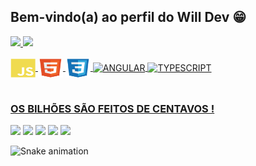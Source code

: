 ## Bem-vindo(a) ao perfil do Will Dev 😁

 <div>
   <a href="https://github.com/willdev-crypto">
   <img height="180em" src="https://github-readme-stats.vercel.app/api?username=willdev-crypto&show_icons=true&theme=tokyonight&include_all_commits=true&count_private=true"/>
   <img height="180em" src="https://github-readme-stats.vercel.app/api/top-langs/?username=willdev-crypto&layout=compact&langs_count=6&theme=tokyonight"/>

</div>
<div style="display: inline_block"><br>
  <img align="center" alt="Js" height="30" width="40" src="https://raw.githubusercontent.com/devicons/devicon/master/icons/javascript/javascript-plain.svg">
  <img align="center" alt="HTML" height="30" width="40" src="https://raw.githubusercontent.com/devicons/devicon/master/icons/html5/html5-original.svg">
  <img align="center" alt="CSS" height="30" width="40" src="https://raw.githubusercontent.com/devicons/devicon/master/icons/css3/css3-original.svg">
 <img align="center" alt="ANGULAR" height="30" width="40" src="https://lh3.googleusercontent.com/kfc3ZNsJ-4bOwfwAIqXDsBL64bZVQeEfqoXTl59NMI8legyNElAym2SMXJ2ImT4B1HYtSCEO5sfqq8OLVF9htbPCpSwvFVSKbeN1BTx-yJQjHt2k5zk4qCmndSelwtNBAvbd9gpXOieCPY7rrw">
 <img align="center" alt="TYPESCRIPT" height="30" width="40" src="https://upload.wikimedia.org/wikipedia/commons/thumb/4/4c/Typescript_logo_2020.svg/512px-Typescript_logo_2020.svg.png">
</div>
 
 <br>
 
  ### OS BILHÕES SÃO FEITOS DE CENTAVOS !
 
<div> 
  <a href="https://www.youtube.com/channel/UCXV1TjQcfYC-OG5ACt44YhQ" target="_blank"><img src="https://img.shields.io/badge/YouTube-FF0000?style=for-the-badge&logo=youtube&logoColor=white" target="_blank"></a>
  <a href="https://www.instagram.com/wb_recordings/" target="_blank"><img src="https://img.shields.io/badge/-Instagram-%23E4405F?style=for-the-badge&logo=instagram&logoColor=white" target="_blank"></a>
 <a href="https://discord.com/channels/@me" target="_blank"><img src="https://img.shields.io/badge/Discord-7289DA?style=for-the-badge&logo=discord&logoColor=white" target="_blank"></a> 
  <a href = "mailto:wil.dgl@hotmail.com"><img src="https://img.shields.io/badge/-Gmail-%23333?style=for-the-badge&logo=gmail&logoColor=white" target="_blank"></a>
  <a href="https://www.linkedin.com/in/william-oliveira-90a7a7162/" target="_blank"><img src="https://img.shields.io/badge/-LinkedIn-%230077B5?style=for-the-badge&logo=linkedin&logoColor=white" target="_blank"></a> 
 
  ![Snake animation](https://github.com/devemdobro/devemdobro/blob/output/github-contribution-grid-snake.svg)

</div>
